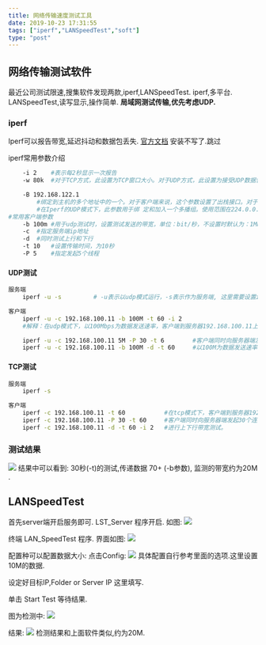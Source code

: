 ```yaml
---
title: 网络传输速度测试工具
date: 2019-10-23 17:31:55
tags: ["iperf","LANSpeedTest","soft"]
type: "post"
---
```


## 网络传输测试软件
 最近公司测试限速,搜集软件发现两款,iperf,LANSpeedTest.
 iperf,多平台.
 LANSpeedTest,读写显示,操作简单.
 **局域网测试传输,优先考虑UDP.**

### iperf

Iperf可以报告带宽,延迟抖动和数据包丢失.
[官方文档](https://iperf.fr/iperf-doc.php)
安装不写了.跳过

iperf常用参数介绍
```bash
	-i 2	#表示每2秒显示一次报告
	-w 80k	#对于TCP方式，此设置为TCP窗口大小。对于UDP方式，此设置为接受UDP数据包的缓冲区大小，限制可以接受数据包的最大值

	-B 192.168.122.1	
		#绑定到主机的多个地址中的一个。对于客户端来说，这个参数设置了出栈接口。对于服务器端来说，这个参数设置入栈接口。这个参数只用于具有多网络接口的主机。
		#在Iperf的UDP模式下，此参数用于绑 定和加入一个多播组。使用范围在224.0.0.0至239.255.255.255的多播地址
#常用客户端参数
	-b 100m	#用于udp测试时，设置测试发送的带宽，单位：bit/秒，不设置时默认为：1Mbit/秒
	-c 	#指定服务端ip地址
	-d 	#同时测试上行和下行
	-t 10	#设置传输时间，为10秒	
	-P 5	#指定发起5个线程
```

#### UDP测试
```bash
服务端
	iperf -u -s 		# -u表示以udp模式运行，-s表示作为服务端, 这里需要设置ip

客户端
	iperf -u -c 192.168.100.11 -b 100M -t 60 -i 2
	#解释：在udp模式下，以100Mbps为数据发送速率，客户端到服务器192.168.100.11上传带宽测试，测试时间为60秒

	iperf -u -c 192.168.100.11 5M -P 30 -t 6		#客户端同时向服务器端发起30个连接线程，以5Mbps为数据发送速率
	iperf -u -c 192.168.100.11 -b 100M -d -t 60 	#以100M为数据发送速率，进行上下行带宽测试
```


#### TCP测试

```bash
服务端
	iperf -s

客户端
	iperf -c 192.168.100.11 -t 60			#在tcp模式下，客户端到服务器192.168.100.11上传带宽测试，测试时间为60秒。 
	iperf -c 192.168.100.11 -P 30 -t 60		#客户端同时向服务器端发起30个连接线程。 
	iperf -c 192.168.100.11 -d -t 60 -i 2	#进行上下行带宽测试。
```

### 测试结果

![](https://s2.ax1x.com/2019/10/24/KNIyt0.png)
结果中可以看到:
30秒(-t)的测试,传递数据 70+ (-b参数), 监测的带宽约为20M .


## LANSpeedTest

首先server端开启服务即可.
LST_Server 程序开启.
如图:
![](https://s2.ax1x.com/2019/10/24/KNIskq.png)

终端
LAN_SpeedTest 程序.
界面如图:
![](https://s2.ax1x.com/2019/10/24/KNID7n.png)

配置种可以配置数据大小:
点击Config:
![](https://s2.ax1x.com/2019/10/24/KNI6hV.png)
具体配置自行参考里面的选项.这里设置10M的数据.

设定好目标IP,Folder or Server IP 这里填写.

单击 Start Test 等待结果.

图为检测中:
![](https://s2.ax1x.com/2019/10/24/KNIgpT.png)


结果:
![](https://s2.ax1x.com/2019/10/24/KNID7n.png)
检测结果和上面软件类似,约为20M.
